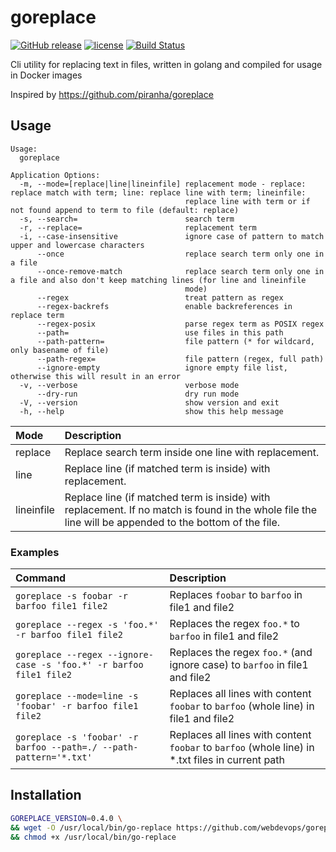 # goreplace

[![GitHub release](https://img.shields.io/github/release/webdevops/goreplace.svg)](https://github.com/webdevops/goreplace/releases)
[![license](https://img.shields.io/github/license/webdevops/goreplace.svg)](https://github.com/webdevops/goreplace/blob/master/LICENSE)
[![Build Status](https://travis-ci.org/webdevops/goreplace.svg?branch=master)](https://travis-ci.org/webdevops/goreplace)

Cli utility for replacing text in files, written in golang and compiled for usage in Docker images

Inspired by https://github.com/piranha/goreplace

## Usage

```
Usage:
  goreplace

Application Options:
  -m, --mode=[replace|line|lineinfile] replacement mode - replace: replace match with term; line: replace line with term; lineinfile:
                                       replace line with term or if not found append to term to file (default: replace)
  -s, --search=                        search term
  -r, --replace=                       replacement term
  -i, --case-insensitive               ignore case of pattern to match upper and lowercase characters
      --once                           replace search term only one in a file
      --once-remove-match              replace search term only one in a file and also don't keep matching lines (for line and lineinfile
                                       mode)
      --regex                          treat pattern as regex
      --regex-backrefs                 enable backreferences in replace term
      --regex-posix                    parse regex term as POSIX regex
      --path=                          use files in this path
      --path-pattern=                  file pattern (* for wildcard, only basename of file)
      --path-regex=                    file pattern (regex, full path)
      --ignore-empty                   ignore empty file list, otherwise this will result in an error
  -v, --verbose                        verbose mode
      --dry-run                        dry run mode
  -V, --version                        show version and exit
  -h, --help                           show this help message
```

| Mode       | Description                                                                                                                                            |
|:-----------|:-------------------------------------------------------------------------------------------------------------------------------------------------------|
| replace    | Replace search term inside one line with replacement.                                                                                                  |
| line       | Replace line (if matched term is inside) with replacement.                                                                                             |
| lineinfile | Replace line (if matched term is inside) with replacement. If no match is found in the whole file the line will be appended to the bottom of the file. |


### Examples

| Command                                                            | Description                                                                                      |
|:-------------------------------------------------------------------|:-------------------------------------------------------------------------------------------------|
| `goreplace -s foobar -r barfoo file1 file2`                        | Replaces `foobar` to `barfoo` in file1 and file2                                                 |
| `goreplace --regex -s 'foo.*' -r barfoo file1 file2`               | Replaces the regex `foo.*` to `barfoo` in file1 and file2                                        |
| `goreplace --regex --ignore-case -s 'foo.*' -r barfoo file1 file2` | Replaces the regex `foo.*` (and ignore case) to `barfoo` in file1 and file2                      |
| `goreplace --mode=line -s 'foobar' -r barfoo file1 file2`          | Replaces all lines with content `foobar` to `barfoo` (whole line) in file1 and file2             |
| `goreplace -s 'foobar' -r barfoo --path=./ --path-pattern='*.txt'` | Replaces all lines with content `foobar` to `barfoo` (whole line) in *.txt files in current path |


## Installation

```bash
GOREPLACE_VERSION=0.4.0 \
&& wget -O /usr/local/bin/go-replace https://github.com/webdevops/goreplace/releases/download/$GOREPLACE_VERSION/gr-64-linux \
&& chmod +x /usr/local/bin/go-replace
```

